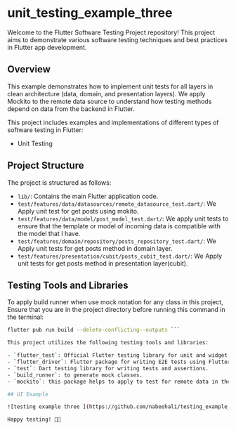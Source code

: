 # unit_testing_example_three

Welcome to the Flutter Software Testing Project repository! This project aims to demonstrate various software testing techniques and best practices in Flutter app development.

 
## Overview

This example demonstrates how to implement unit tests for all layers in clean architecture (data, domain, and presentation layers). We apply Mockito to the remote data source to understand how testing methods depend on data from the backend in Flutter.

This project includes examples and implementations of different types of software testing in Flutter:

- Unit Testing
  
## Project Structure
The project is structured as follows:

- `lib/`: Contains the main Flutter application code.
- `test/features/data/datasources/remote_datasource_test.dart/`: We Apply unit test for get posts using mokito.
- `test/features/data/model/post_model_test.dart/`: We apply unit tests to ensure that the template or model of incoming data is compatible with the model that I have.
- `test/features/domain/repository/posts_repository_test.dart/`: We Apply unit  tests for get posts method in domain layer.
- `test/features/presentation/cubit/posts_cubit_test.dart/`: We Apply unit  tests for get posts method in presentation layer(cubit).

  
## Testing Tools and Libraries
To apply build runner when use mock notation for any class in this project, Ensure that you are in the project directory before running this command in the terminal:

```bash
flutter pub run build --delete-conflicting--outputs ```

This project utilizes the following testing tools and libraries:

- `flutter_test`: Official Flutter testing library for unit and widget tests.
- `flutter_driver`: Flutter package for writing E2E tests using Flutter Driver.
- `test`: Dart testing library for writing tests and assertions.
- `build_runner`: to generate mock classes.
- `mockito`: this package helps to apply to test for remote data in the Flutter application.

## UI Example

![testing example three ](https://github.com/nabeehali/testing_example_three/assets/90058504/3b13caee-70c9-421b-9d3d-b6f6e133d7cb)

Happy testing! 🧪✨
